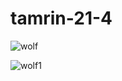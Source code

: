 # tamrin-21-4

![wolf](https://user-images.githubusercontent.com/80619179/139471811-60ee6b45-cec6-42b2-95b8-5294226f61d4.jpg)

![wolf1](https://user-images.githubusercontent.com/80619179/139471864-2507c59e-c78c-4547-bb50-b8f9b9b1d1c0.jpg)

